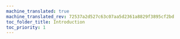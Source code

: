 ```yaml
---
machine_translated: true
machine_translated_rev: 72537a2d527c63c07aa5d2361a8829f3895cf2bd
toc_folder_title: Introduction
toc_priority: 1
---
```



